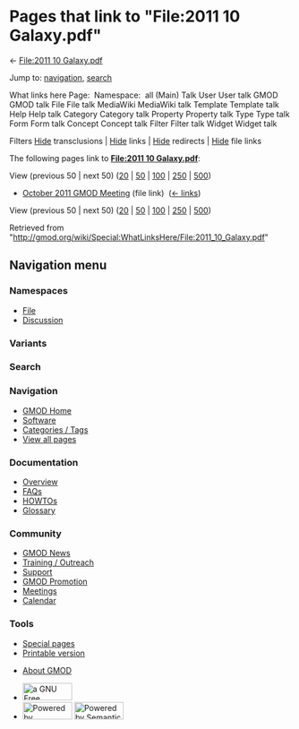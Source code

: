 <div id="mw-page-base" class="noprint">

</div>

<div id="mw-head-base" class="noprint">

</div>

<div id="content" class="mw-body" role="main">

<span id="top"></span>

<div id="mw-js-message" style="display:none;">

</div>



# <span dir="auto">Pages that link to "File:2011 10 Galaxy.pdf"</span>

<div id="bodyContent">

<div id="contentSub">

← [File:2011 10
Galaxy.pdf](/wiki/File:2011_10_Galaxy.pdf "File:2011 10 Galaxy.pdf")

</div>

<div id="jump-to-nav" class="mw-jump">

Jump to: [navigation](#mw-navigation), [search](#p-search)

</div>

<div id="mw-content-text">

What links here Page:  Namespace:  all (Main) Talk User User talk GMOD
GMOD talk File File talk MediaWiki MediaWiki talk Template Template talk
Help Help talk Category Category talk Property Property talk Type Type
talk Form Form talk Concept Concept talk Filter Filter talk Widget
Widget talk

Filters
[Hide](/mediawiki/index.php?title=Special:WhatLinksHere/File:2011_10_Galaxy.pdf&hidetrans=1 "Special:WhatLinksHere/File:2011 10 Galaxy.pdf")
transclusions \|
[Hide](/mediawiki/index.php?title=Special:WhatLinksHere/File:2011_10_Galaxy.pdf&hidelinks=1 "Special:WhatLinksHere/File:2011 10 Galaxy.pdf")
links \|
[Hide](/mediawiki/index.php?title=Special:WhatLinksHere/File:2011_10_Galaxy.pdf&hideredirs=1 "Special:WhatLinksHere/File:2011 10 Galaxy.pdf")
redirects \|
[Hide](/mediawiki/index.php?title=Special:WhatLinksHere/File:2011_10_Galaxy.pdf&hideimages=1 "Special:WhatLinksHere/File:2011 10 Galaxy.pdf")
file links

The following pages link to **[File:2011 10
Galaxy.pdf](/wiki/File:2011_10_Galaxy.pdf "File:2011 10 Galaxy.pdf")**:

View (previous 50 \| next 50)
([20](/mediawiki/index.php?title=Special:WhatLinksHere/File:2011_10_Galaxy.pdf&limit=20 "Special:WhatLinksHere/File:2011 10 Galaxy.pdf")
\|
[50](/mediawiki/index.php?title=Special:WhatLinksHere/File:2011_10_Galaxy.pdf&limit=50 "Special:WhatLinksHere/File:2011 10 Galaxy.pdf")
\|
[100](/mediawiki/index.php?title=Special:WhatLinksHere/File:2011_10_Galaxy.pdf&limit=100 "Special:WhatLinksHere/File:2011 10 Galaxy.pdf")
\|
[250](/mediawiki/index.php?title=Special:WhatLinksHere/File:2011_10_Galaxy.pdf&limit=250 "Special:WhatLinksHere/File:2011 10 Galaxy.pdf")
\|
[500](/mediawiki/index.php?title=Special:WhatLinksHere/File:2011_10_Galaxy.pdf&limit=500 "Special:WhatLinksHere/File:2011 10 Galaxy.pdf"))

- [October 2011 GMOD
  Meeting](/wiki/October_2011_GMOD_Meeting "October 2011 GMOD Meeting")
  (file link) ‎ <span class="mw-whatlinkshere-tools">([←
  links](/mediawiki/index.php?title=Special:WhatLinksHere&target=October+2011+GMOD+Meeting "Special:WhatLinksHere"))</span>

View (previous 50 \| next 50)
([20](/mediawiki/index.php?title=Special:WhatLinksHere/File:2011_10_Galaxy.pdf&limit=20 "Special:WhatLinksHere/File:2011 10 Galaxy.pdf")
\|
[50](/mediawiki/index.php?title=Special:WhatLinksHere/File:2011_10_Galaxy.pdf&limit=50 "Special:WhatLinksHere/File:2011 10 Galaxy.pdf")
\|
[100](/mediawiki/index.php?title=Special:WhatLinksHere/File:2011_10_Galaxy.pdf&limit=100 "Special:WhatLinksHere/File:2011 10 Galaxy.pdf")
\|
[250](/mediawiki/index.php?title=Special:WhatLinksHere/File:2011_10_Galaxy.pdf&limit=250 "Special:WhatLinksHere/File:2011 10 Galaxy.pdf")
\|
[500](/mediawiki/index.php?title=Special:WhatLinksHere/File:2011_10_Galaxy.pdf&limit=500 "Special:WhatLinksHere/File:2011 10 Galaxy.pdf"))

</div>

<div class="printfooter">

Retrieved from
"<http://gmod.org/wiki/Special:WhatLinksHere/File:2011_10_Galaxy.pdf>"

</div>

<div id="catlinks" class="catlinks catlinks-allhidden">

</div>

<div class="visualClear">

</div>

</div>

</div>

<div id="mw-navigation">

## Navigation menu

<div id="mw-head">



<div id="left-navigation">

<div id="p-namespaces" class="vectorTabs" role="navigation"
aria-labelledby="p-namespaces-label">

### Namespaces

- <span id="ca-nstab-image"><a href="/wiki/File:2011_10_Galaxy.pdf" accesskey="c"
  title="View the file page [c]">File</a></span>
- <span id="ca-talk"><a
  href="/mediawiki/index.php?title=File_talk:2011_10_Galaxy.pdf&amp;action=edit&amp;redlink=1"
  accesskey="t"
  title="Discussion about the content page [t]">Discussion</a></span>

</div>

<div id="p-variants" class="vectorMenu emptyPortlet" role="navigation"
aria-labelledby="p-variants-label">

### 

### Variants[](#)

<div class="menu">

</div>

</div>

</div>

<div id="right-navigation">





</div>

<div id="p-search" role="search">

### Search

<div id="simpleSearch">

</div>

</div>

</div>

</div>

<div id="mw-panel">

<div id="p-logo" role="banner">

<a href="/wiki/Main_Page"
style="background-image: url(http://gmod.org/images/GMOD-cogs.png);"
title="Visit the main page"></a>

</div>

<div id="p-Navigation" class="portal" role="navigation"
aria-labelledby="p-Navigation-label">

### Navigation

<div class="body">

- <span id="n-GMOD-Home">[GMOD Home](/wiki/Main_Page)</span>
- <span id="n-Software">[Software](/wiki/GMOD_Components)</span>
- <span id="n-Categories-.2F-Tags">[Categories /
  Tags](/wiki/Categories)</span>
- <span id="n-View-all-pages">[View all
  pages](/wiki/Special:AllPages)</span>

</div>

</div>

<div id="p-Documentation" class="portal" role="navigation"
aria-labelledby="p-Documentation-label">

### Documentation

<div class="body">

- <span id="n-Overview">[Overview](/wiki/Overview)</span>
- <span id="n-FAQs">[FAQs](/wiki/Category:FAQ)</span>
- <span id="n-HOWTOs">[HOWTOs](/wiki/Category:HOWTO)</span>
- <span id="n-Glossary">[Glossary](/wiki/Glossary)</span>

</div>

</div>

<div id="p-Community" class="portal" role="navigation"
aria-labelledby="p-Community-label">

### Community

<div class="body">

- <span id="n-GMOD-News">[GMOD News](/wiki/GMOD_News)</span>
- <span id="n-Training-.2F-Outreach">[Training /
  Outreach](/wiki/Training_and_Outreach)</span>
- <span id="n-Support">[Support](/wiki/Support)</span>
- <span id="n-GMOD-Promotion">[GMOD
  Promotion](/wiki/GMOD_Promotion)</span>
- <span id="n-Meetings">[Meetings](/wiki/Meetings)</span>
- <span id="n-Calendar">[Calendar](/wiki/Calendar)</span>

</div>

</div>

<div id="p-tb" class="portal" role="navigation"
aria-labelledby="p-tb-label">

### Tools

<div class="body">

- <span id="t-specialpages"><a href="/wiki/Special:SpecialPages" accesskey="q"
  title="A list of all special pages [q]">Special pages</a></span>
- <span id="t-print"><a
  href="/mediawiki/index.php?title=Special:WhatLinksHere/File:2011_10_Galaxy.pdf&amp;printable=yes"
  rel="alternate" accesskey="p"
  title="Printable version of this page [p]">Printable version</a></span>

</div>

</div>

</div>

</div>

<div id="footer" role="contentinfo">

- <span id="footer-places-about">[About
  GMOD](/wiki/GMOD:About "GMOD:About")</span>

<!-- -->

- <span id="footer-copyrightico">[<img src="http://www.gnu.org/graphics/gfdl-logo-small.png" width="88"
  height="31" alt="a GNU Free Documentation License" />](http://www.gnu.org/licenses/fdl-1.3.html)</span>
- <span id="footer-poweredbyico">[<img src="/mediawiki/skins/common/images/poweredby_mediawiki_88x31.png"
  width="88" height="31" alt="Powered by MediaWiki" />](//www.mediawiki.org/)
  [<img
  src="/mediawiki/extensions/SemanticMediaWiki/includes/../resources/images/smw_button.png"
  width="88" height="31" alt="Powered by Semantic MediaWiki" />](https://www.semantic-mediawiki.org/wiki/Semantic_MediaWiki)</span>

<div style="clear:both">

</div>

</div>
